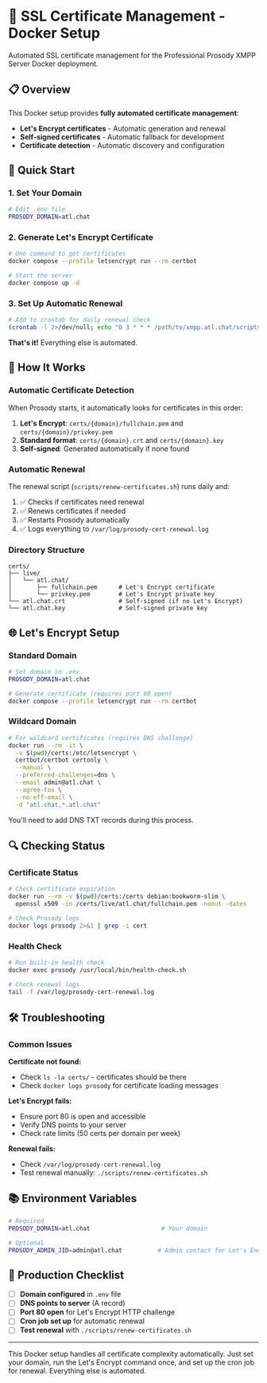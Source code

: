 # 🔐 SSL Certificate Management - Docker Setup

Automated SSL certificate management for the Professional Prosody XMPP Server Docker deployment.

## 📋 Overview

This Docker setup provides **fully automated certificate management**:

- **Let's Encrypt certificates** - Automatic generation and renewal
- **Self-signed certificates** - Automatic fallback for development
- **Certificate detection** - Automatic discovery and configuration

## 🚀 Quick Start

### 1. Set Your Domain

```bash
# Edit .env file
PROSODY_DOMAIN=atl.chat
```

### 2. Generate Let's Encrypt Certificate

```bash
# One command to get certificates
docker compose --profile letsencrypt run --rm certbot

# Start the server
docker compose up -d
```

### 3. Set Up Automatic Renewal

```bash
# Add to crontab for daily renewal check
(crontab -l 2>/dev/null; echo "0 3 * * * /path/to/xmpp.atl.chat/scripts/renew-certificates.sh") | crontab -
```

**That's it!** Everything else is automated.

## 🔧 How It Works

### Automatic Certificate Detection

When Prosody starts, it automatically looks for certificates in this order:

1. **Let's Encrypt**: `certs/{domain}/fullchain.pem` and `certs/{domain}/privkey.pem`
2. **Standard format**: `certs/{domain}.crt` and `certs/{domain}.key`
3. **Self-signed**: Generated automatically if none found

### Automatic Renewal

The renewal script (`scripts/renew-certificates.sh`) runs daily and:

1. ✅ Checks if certificates need renewal
2. ✅ Renews certificates if needed
3. ✅ Restarts Prosody automatically
4. ✅ Logs everything to `/var/log/prosody-cert-renewal.log`

### Directory Structure

```
certs/
├── live/
│   └── atl.chat/
│       ├── fullchain.pem      # Let's Encrypt certificate
│       └── privkey.pem        # Let's Encrypt private key
└── atl.chat.crt               # Self-signed (if no Let's Encrypt)
└── atl.chat.key               # Self-signed private key
```

## 🌐 Let's Encrypt Setup

### Standard Domain

```bash
# Set domain in .env
PROSODY_DOMAIN=atl.chat

# Generate certificate (requires port 80 open)
docker compose --profile letsencrypt run --rm certbot
```

### Wildcard Domain

```bash
# For wildcard certificates (requires DNS challenge)
docker run --rm -it \
  -v $(pwd)/certs:/etc/letsencrypt \
  certbot/certbot certonly \
  --manual \
  --preferred-challenges=dns \
  --email admin@atl.chat \
  --agree-tos \
  --no-eff-email \
  -d "atl.chat,*.atl.chat"
```

You'll need to add DNS TXT records during this process.

## 🔍 Checking Status

### Certificate Status

```bash
# Check certificate expiration
docker run --rm -v $(pwd)/certs:/certs debian:bookworm-slim \
  openssl x509 -in /certs/live/atl.chat/fullchain.pem -noout -dates

# Check Prosody logs
docker logs prosody 2>&1 | grep -i cert
```

### Health Check

```bash
# Run built-in health check
docker exec prosody /usr/local/bin/health-check.sh

# Check renewal logs
tail -f /var/log/prosody-cert-renewal.log
```

## 🛠️ Troubleshooting

### Common Issues

**Certificate not found:**

- Check `ls -la certs/` - certificates should be there
- Check `docker logs prosody` for certificate loading messages

**Let's Encrypt fails:**

- Ensure port 80 is open and accessible
- Verify DNS points to your server
- Check rate limits (50 certs per domain per week)

**Renewal fails:**

- Check `/var/log/prosody-cert-renewal.log`
- Test renewal manually: `./scripts/renew-certificates.sh`

## 📚 Environment Variables

```bash
# Required
PROSODY_DOMAIN=atl.chat                    # Your domain

# Optional
PROSODY_ADMIN_JID=admin@atl.chat          # Admin contact for Let's Encrypt
```

## 🎯 Production Checklist

- [ ] **Domain configured** in `.env` file
- [ ] **DNS points to server** (A record)
- [ ] **Port 80 open** for Let's Encrypt HTTP challenge
- [ ] **Cron job set up** for automatic renewal
- [ ] **Test renewal** with `./scripts/renew-certificates.sh`

---

This Docker setup handles all certificate complexity automatically. Just set your domain, run the Let's Encrypt command once, and set up the cron job for renewal. Everything else is automated.
